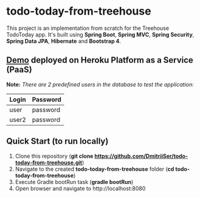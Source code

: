 # todo-today-from-treehouse

This project is an implementation from scratch for the Treehouse TodoToday app.
It's built using **Spring Boot**, **Spring MVC**, **Spring Security**, **Spring Data JPA**, **Hibernate** and **Bootstrap 4**.

## [Demo](https://heroku-todo-today.herokuapp.com) deployed on Heroku Platform as a Service (PaaS)
**Note:** *There are 2 predefined users in the database to test the application:*
<table>
  <thead>
    <tr>
      <th>Login</th>
      <th>Password</th>
    </tr>
  </thead>
  <tbody>
    <tr>
      <td>user</td>
      <td>password</td>
    </tr>
    <tr>
      <td>user2</td>
      <td>password</td>
    </tr>    
  </tbody>
</table>

## Quick Start (to run locally)

1) Clone this repository (**git clone https://github.com/DmitriiSer/todo-today-from-treehouse.git**) 
2) Navigate to the created **todo-today-from-treehouse** folder (**cd todo-today-from-treehouse**)
3) Execute Gradle bootRun task (**gradle bootRun**)
4) Open browser and navigate to http://localhost:8080
